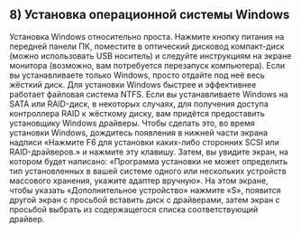 ## 8) Установка операционной системы Windows


Установка Windows относительно проста. Нажмите кнопку питания на передней панели ПК, поместите в оптический дисковод компакт-диск (можно использовать USB носитель) и следуйте инструкциям на экране монитора (возможно, вам потребуется перезапуск компьютера). Если вы устанавливаете только Windows, просто отдайте под неё весь жёсткий диск. Для установки Windows быстрее и эффективнее работает файловая система NTFS.
Если вы устанавливаете Windows на SATA или RAID-диск, в некоторых случаях, для получения доступа контроллера RAID к жёсткому диску, вам придётся предоставить установщику Windows драйверы. Чтобы сделать это, во время установки Windows, дождитесь появления в нижней части экрана надписи «Нажмите F6 для установки каких-либо сторонних SCSI или RAID-драйверов.» и нажмите эту клавишу. Затем, вы увидите экран, на котором будет написано: «Программа установки не может определить тип установленных в вашей системе одного или нескольких устройств массового хранения, укажите адаптер вручную». На этом экране, чтобы указать «Дополнительное устройство» нажмите «S», появится другой экран с просьбой вставить диск с драйверами, затем экран с просьбой выбрать из содержащегося списка соответствующий драйвер.
